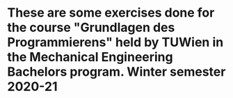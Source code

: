 # These are some exercises done for the course "Grundlagen des Programmierens" held by TUWien in the Mechanical Engineering Bachelors program. Winter semester 2020-21
